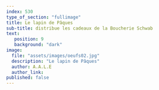```yaml
---
index: 530
type_of_section: "fullimage"
title: Le lapin de Pâques
sub-title: distribue les cadeaux de la Boucherie Schwab
text:
   position: 9
   background: "dark"
image:
  file: "assets/images/oeufs02.jpg"
  description: "Le lapin de Pâques"
  author: A.A.L.E
  author_link: 
published: false
---
```


